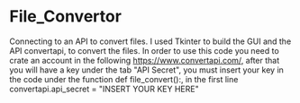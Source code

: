 # File_Convertor
Connecting to an API to convert files.
I used Tkinter to build the GUI and the API convertapi, to convert the files. In order to use this code you need to crate an account in the following https://www.convertapi.com/,
after that you will have a key under the tab "API Secret", you must insert your key in the code under the function def file_convert():, in the first line convertapi.api_secret = "INSERT YOUR KEY HERE"
